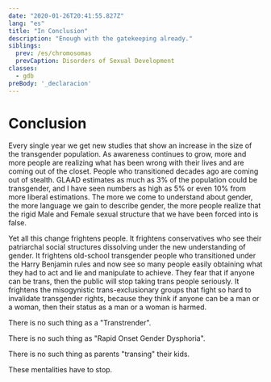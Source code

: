 ```yaml
---
date: "2020-01-26T20:41:55.827Z"
lang: "es"
title: "In Conclusion"
description: "Enough with the gatekeeping already."
siblings:
  prev: /es/chromosomas
  prevCaption: Disorders of Sexual Development
classes:
  - gdb
preBody: '_declaracion'
---
```


# Conclusion

Every single year we get new studies that show an increase in the size of the transgender population. As awareness continues to grow, more and more people are realizing what has been wrong with their lives and are coming out of the closet. People who transitioned decades ago are coming out of stealth. GLAAD estimates as much as 3% of the population could be transgender, and I have seen numbers as high as 5% or even 10% from more liberal estimations. The more we come to understand about gender, the more language we gain to describe gender, the more people realize that the rigid Male and Female sexual structure that we have been forced into is false.

Yet all this change frightens people. It frightens conservatives who see their patriarchal social structures dissolving under the new understanding of gender. It frightens old-school transgender people who transitioned under the Harry Benjamin rules and now see so many people easily obtaining what they had to act and lie and manipulate to achieve. They fear that if anyone can be trans, then the public will stop taking trans people seriously. It frightens the misogynistic trans-exclusionary groups that fight so hard to invalidate transgender rights, because they think if anyone can be a man or a woman, then their status as a man or a woman is harmed.

There is no such thing as a "Transtrender".

There is no such thing as "Rapid Onset Gender Dysphoria".

There is no such thing as parents "transing" their kids.

These mentalities have to stop.

